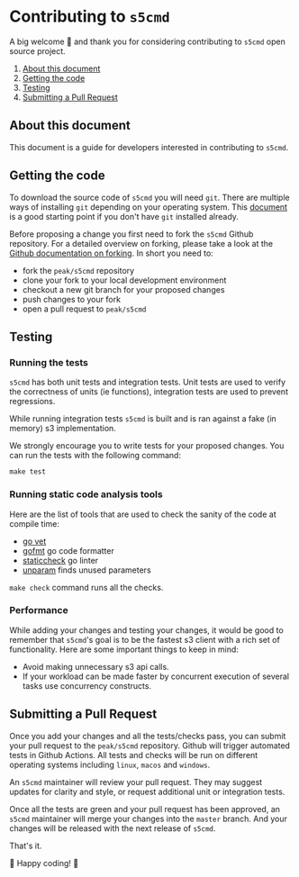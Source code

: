 # Contributing to `s5cmd`

A big welcome 👋 and thank you for considering contributing to `s5cmd` open source project.

  1. [About this document](#about-this-document)
  2. [Getting the code](#getting-the-code)
  3. [Testing](#testing)
  4. [Submitting a Pull Request](#submitting-a-pull-request)


## About this document

This document is a guide for developers interested in contributing to `s5cmd`.

## Getting the code

To download the source code of `s5cmd` you will need `git`. There are multiple ways of installing `git` depending on your operating system. This [document](https://git-scm.com/book/en/v2/Getting-Started-Installing-Git) is a good starting point if you don't have `git` installed already.

Before proposing a change you first need to fork the `s5cmd` Github repository. For a detailed overview on forking, please take a look at the [Github documentation on forking](https://docs.github.com/en/get-started/quickstart/fork-a-repo). In short you need to:
 - fork the `peak/s5cmd` repository
 - clone your fork to your local development environment
 - checkout a new git branch for your proposed changes
 - push changes to your fork
 - open a pull request to `peak/s5cmd`


## Testing

### Running the tests

`s5cmd` has both unit tests and integration tests. Unit tests are used to verify the correctness of units (ie functions), integration tests are used to prevent regressions.

While running integration tests `s5cmd` is built and is ran against a fake (in memory) s3 implementation.

We strongly encourage you to write tests for your proposed changes. You can run the tests with the following command:

```
make test
```

### Running static code analysis tools

Here are the list of tools that are used to check the sanity of the code at compile time:
 - [go vet](https://pkg.go.dev/cmd/vet) 
 - [gofmt](https://blog.golang.org/gofmt) go code formatter
 - [staticcheck](https://staticcheck.io/) go linter
 - [unparam](https://github.com/mvdan/unparam) finds unused parameters

`make check` command runs all the checks.

### Performance

While adding your changes and testing your changes, it would be good to remember that `s5cmd`'s goal is to be the fastest s3 client with a rich set of functionality. Here are some important things to keep in mind:

- Avoid making unnecessary s3 api calls.
- If your workload can be made faster by concurrent execution of several tasks use concurrency constructs.


## Submitting a Pull Request

Once you add your changes and all the tests/checks pass, you can submit your pull request to the `peak/s5cmd` repository. Github will trigger automated tests in Github Actions. All tests and checks will be run on different operating systems including `linux`, `macos` and `windows`. 

An `s5cmd` maintainer will review your pull request. They may suggest updates for clarity and style, or request additional unit or integration tests. 

Once all the tests are green and your pull request has been approved, an `s5cmd` maintainer will merge your changes into the `master` branch. And your changes will be released with the next release of `s5cmd`.

That's it. 

🎉 Happy coding! 🎉
